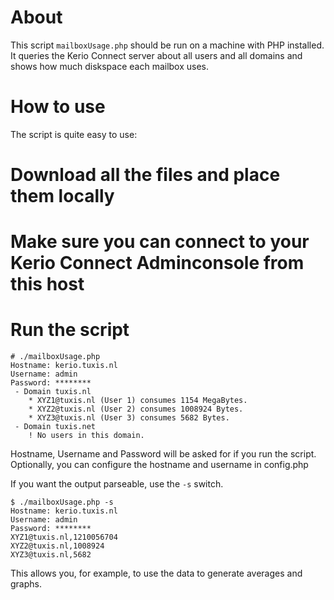 About
=====

This script `mailboxUsage.php` should be run on a machine with PHP installed.
It queries the Kerio Connect server about all users and all domains and shows
how much diskspace each mailbox uses.

How to use
==========

The script is quite easy to use:
# Download all the files and place them locally
# Make sure you can connect to your Kerio Connect Adminconsole from this host
# Run the script

    # ./mailboxUsage.php 
    Hostname: kerio.tuxis.nl
    Username: admin
    Password: ********
     - Domain tuxis.nl
        * XYZ1@tuxis.nl (User 1) consumes 1154 MegaBytes.
        * XYZ2@tuxis.nl (User 2) consumes 1008924 Bytes.
        * XYZ3@tuxis.nl (User 3) consumes 5682 Bytes.
     - Domain tuxis.net
        ! No users in this domain.

Hostname, Username and Password will be asked for if you run the script.
Optionally, you can configure the hostname and username in config.php

If you want the output parseable, use the `-s` switch.

    $ ./mailboxUsage.php -s
    Hostname: kerio.tuxis.nl
    Username: admin
    Password: ********
    XYZ1@tuxis.nl,1210056704
    XYZ2@tuxis.nl,1008924
    XYZ3@tuxis.nl,5682

This allows you, for example, to use the data to generate averages and graphs.
